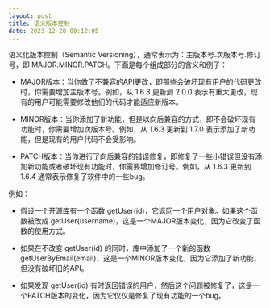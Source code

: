```yaml
---
layout: post
title: 语义版本控制
date: 2023-12-28 00:12:05
---
```


语义化版本控制（Semantic Versioning），通常表示为：主版本号.次版本号.修订号，即 MAJOR.MINOR.PATCH。下面是每个组成部分的含义和例子：

- MAJOR版本：当你做了不兼容的API更改，即那些会破坏现有用户的代码更改时，你需要增加主版本号。例如，从 1.6.3 更新到 2.0.0 表示有重大更改，现有的用户可能需要修改他们的代码才能适应新版本。

- MINOR版本：当你添加了新功能，但是以向后兼容的方式，即不会破坏现有功能时，你需要增加次版本号。例如，从 1.6.3 更新到 1.7.0 表示添加了新功能，但是现有的用户代码不会受影响。

- PATCH版本：当你进行了向后兼容的错误修复，即修复了一些小错误但没有添加新功能或者破坏现有功能时，你需要增加修订号。例如，从 1.6.3 更新到 1.6.4 通常表示修复了软件中的一些bug。

例如：

- 假设一个开源库有一个函数 getUser(id)，它返回一个用户对象。如果这个函数被改成 getUser(username)，这是一个MAJOR版本变化，因为它改变了函数的使用方式。

- 如果在不改变 getUser(id) 的同时，库中添加了一个新的函数 getUserByEmail(email)，这是一个MINOR版本变化，因为它添加了新功能，但没有破坏旧的API。

- 如果发现 getUser(id) 有时返回错误的用户，然后这个问题被修复了，这是一个PATCH版本的变化，因为它仅仅是修复了现有功能的一个bug。
